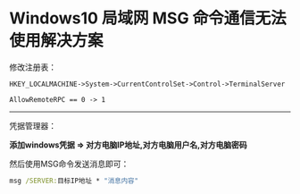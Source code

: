 # Windows10 局域网 MSG 命令通信无法使用解决方案

修改注册表：

```text
HKEY_LOCALMACHINE->System->CurrentControlSet->Control->TerminalServer

AllowRemoteRPC == 0 -> 1
```

---

凭据管理器：

**添加windows凭据 => 对方电脑IP地址,对方电脑用户名,对方电脑密码**

然后使用MSG命令发送消息即可：

```bat
msg /SERVER:目标IP地址 * "消息内容"
```

